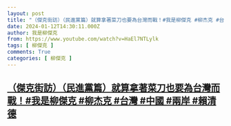 ```yaml
---
layout: post
title: "（傑克街訪）（民進黨篇）就算拿著菜刀也要為台灣而戰！#我是柳傑克 #柳杰克 #台灣 #中國 #兩岸 #賴清德"
date: 2024-01-12T14:30:11.000Z
author: 我是柳傑克
from: https://www.youtube.com/watch?v=HaEl7NTLylk
tags: [ 柳傑克 ]
comments: True
categories: [ 柳傑克 ]
---
```

<!--1705069811000-->
[（傑克街訪）（民進黨篇）就算拿著菜刀也要為台灣而戰！#我是柳傑克 #柳杰克 #台灣 #中國 #兩岸 #賴清德](https://www.youtube.com/watch?v=HaEl7NTLylk)
------

<div>

</div>
